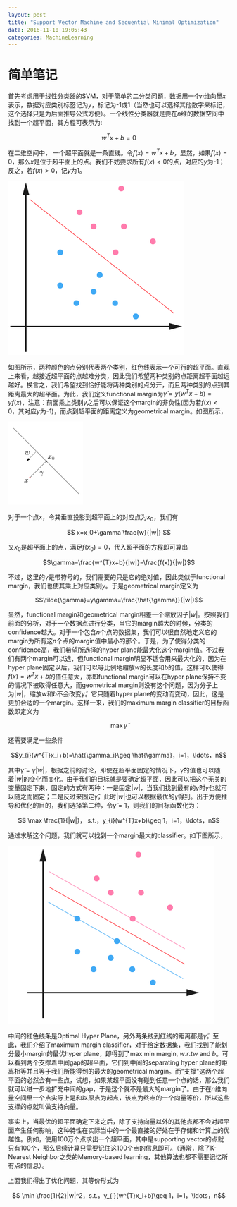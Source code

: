 ```yaml
---
layout: post
title: "Support Vector Machine and Sequential Minimal Optimization"
data: 2016-11-10 19:05:43
categories: MachineLearning
---
```

# 简单笔记
首先考虑用于线性分类器的SVM，对于简单的二分类问题，数据用一个$n$维向量$x$表示，数据对应类别标签记为$y$，标记为-1或1（当然也可以选择其他数字来标记，这个选择只是为后面推导公式方便）。一个线性分类器就是要在$n$维的数据空间中找到一个超平面，其方程可表示为:

$$
w^{T}x + b =0
$$

在二维空间中， 一个超平面就是一条直线。令$f(x)=w^{T}x+b$，显然，如果$f(x)=0$，那么$x$是位于超平面上的点。我们不妨要求所有$f(x)<0$的点，对应的$y$为-1；反之，若$f(x)>0$，记$y$为1。

![image](https://github.com/ColdCodeCool/ColdCodeCool.github.io/raw/master/images/svmplot.png)

如图所示，两种颜色的点分别代表两个类别，红色线表示一个可行的超平面。直观上来看，越接近超平面的点越难分类，因此我们希望两种类别的点距离超平面越远越好。换言之，我们希望找到恰好能将两种类别的点分开，而且两种类别的点到其距离最大的超平面。为此，我们定义functional margin为$\hat{\gamma}=y(w^{T}x+b)=yf(x)$，注意：前面乘上类别$y$之后可以保证这个margin的非负性(因为若$f(x)<0$，其对应$y$为-1)，而点到超平面的距离定义为geometrical margin。如图所示，

![image](https://github.com/ColdCodeCool/ColdCodeCool.github.io/raw/master/images/svmdis.png)

对于一个点$x$，令其垂直投影到超平面上的对应点为$x_0$，我们有

$$ x=x_0+\gamma \frac{w}{|w|} $$

又$x_0$是超平面上的点，满足$f(x_0)=0$，代入超平面的方程即可算出

$$\gamma=\frac{w^{T}x+b}{|w|}=\frac{f(x)}{|w|}$$

不过，这里的$\gamma$是带符号的，我们需要的只是它的绝对值，因此类似于functional margin，我们也使其乘上对应类别$y$。于是geometrical margin定义为

$$\tilde{\gamma}=y\gamma=\frac{\hat{\gamma}}{|w|}$$

显然，functional margin和geometrical margin相差一个缩放因子$|w|$。按照我们前面的分析，对于一个数据点进行分类，当它的margin越大的时候，分类的confidence越大。对于一个包含$n$个点的数据集，我们可以很自然地定义它的margin为所有这$n$个点的margin值中最小的那个。于是，为了使得分类的confidence高，我们希望所选择的hyper plane能最大化这个margin值。不过我们有两个margin可以选，但functional margin明显不适合用来最大化的，因为在hyper plane固定以后，我们可以等比例地缩放$w$的长度和$b$的值，这样可以使得$f(x)=w^{T}x+b$的值任意大，亦即functional margin可以在hyper plane保持不变的情况下被取得任意大，而geometrical margin则没有这个问题，因为分子上为$|w|$，缩放$w$和$b$不会改变$\tilde{\gamma}$。它只随着hyper plane的变动而变动，因此，这是更加合适的一个margin。这样一来，我们的maximum margin classifier的目标函数即定义为

$$ \max \tilde{\gamma} $$

还需要满足一些条件

$$y_{i}(w^{T}x_i+b)=\hat{\gamma_i}\geq \hat{\gamma}，i=1，\ldots，n$$

其中$\hat{\gamma}=\tilde{\gamma}|w|$，根据之前的讨论，即使在超平面固定的情况下，$\hat{\gamma}$的值也可以随着$|w|$的变化而变化。由于我们的目标就是要确定超平面，因此可以把这个无关的变量固定下来，固定的方式有两种：一是固定$|w|$，当我们找到最有的$\tilde{\gamma}$时$\hat{\gamma}$也就可以随之而固定；二是反过来固定$\hat{\gamma}$，此时$|w|$也可以根据最优的$\tilde{\gamma}$得到。出于方便推导和优化的目的，我们选择第二种，令$\hat{\gamma}=1$，则我们的目标函数化为：

$$ \max \frac{1}{|w|}， s.t.，y_{i}(w^{T}x+b)\geq 1，i=1，\ldots，n$$

通过求解这个问题，我们就可以找到一个margin最大的classifier。如下图所示，

![image](https://github.com/ColdCodeCool/ColdCodeCool.github.io/raw/master/images/svmplot1.png)

中间的红色线条是Optimal Hyper Plane，另外两条线到红线的距离都是$\tilde{\gamma}$。至此，我们介绍了maximum margin classifier，对于给定数据集，我们找到了能划分最小margin的最优hyper plane，即得到了max min margin, $w.r.t w$ and $b$。可以看到两个支撑着中间gap的超平面，它们到中间的separating hyper plane的距离相等并且等于我们所能得到的最大的geometrical margin。而"支撑"这两个超平面的必然会有一些点，试想，如果某超平面没有碰到任意一个点的话，那么我们就可以进一步地扩充中间的gap，于是这个就不是最大的margin了。由于在$n$维向量空间里一个点实际上是和以原点为起点，该点为终点的一个向量等价，所以这些支撑的点就叫做支持向量。

事实上，当最优的超平面确定下来之后，除了支持向量以外的其他点都不会对超平面产生任何影响，这种特性在实际当中的一个最直接的好处在于存储和计算上的优越性。例如，使用100万个点求出一个超平面，其中是supporting vector的点就只有100个，那么后续计算只需要记住这100个点的信息即可。（通常，除了K-Nearest Neighbor之类的Memory-based learning，其他算法也都不需要记忆所有点的信息）。

上面我们得出了优化问题，其等价形式为

$$ \min \frac{1}{2}|w|^2，s.t.，y_{i}(w^{T}x_i+b)\geq 1，i=1，\ldots，n$$